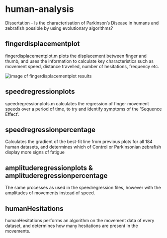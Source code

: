 # human-analysis 

Dissertation - Is the characterisation of Parkinson’s Disease in humans and zebrafish possible by using evolutionary algorithms?

## fingerdisplacementplot

fingerdisplacementplot.m plots the displacement between finger and thumb, and uses the information to calculate key characteristics such as movement speed, distance travelled, number of hesitations, frequency etc.

![image of fingerdisplacementplot results](https://i.imgur.com/X60auZm.png)

## speedregressionplots

speedregressionplots.m calculates the regression of finger movement speeds over a period of time, to try and identify
symptoms of the 'Sequence Effect'.

## speedregressionpercentage

Calculates the gradient of the best-fit line from previous plots for all 184 human datasets, and determines which of Control 
or Parkinsonian zebrafish display more signs of fatigue

## amplituderegressionplots & amplituderegressionpercentage

The same processes as used in the speedregression files, however with the amplitudes of movements instead of speed.

## humanHesitations

humanHesitations performs an algorithm on the movement data of every dataset, and determines how many hesitations are present 
in the movements.
